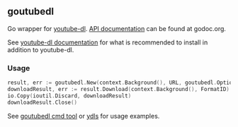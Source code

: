 ## goutubedl

Go wrapper for [youtube-dl](https://github.com/ytdl-org/youtube-dl). [API documentation](https://godoc.org/github.com/wader/goutubedl) can be found at godoc.org.

See [youtube-dl documentation](https://github.com/ytdl-org/youtube-dl#do-i-need-any-other-programs)
for what is recommended to install in addition to youtube-dl.

### Usage

```go
result, err := goutubedl.New(context.Background(), URL, goutubedl.Options{})
downloadResult, err := result.Download(context.Background(), FormatID)
io.Copy(ioutil.Discard, downloadResult)
downloadResult.Close()
```

See [goutubedl cmd tool](cmd/goutubedl/main.go) or [ydls](https://github.com/wader/ydls)
for usage examples.
